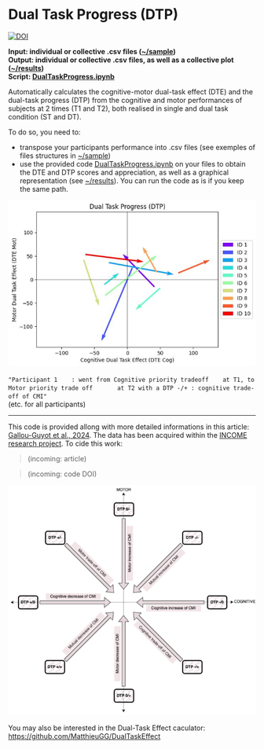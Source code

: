 # Dual Task Progress (DTP)

[![DOI](https://zenodo.org/badge/DOI/10.5281/zenodo.13131779.svg)](https://doi.org/10.5281/zenodo.13131779)

**Input: individual or collective .csv files ([~/sample](https://github.com/MatthieuGG/DualTaskProgress/tree/main/sample))  
Output: individual or collective .csv files, as well as a collective plot ([~/results](https://github.com/MatthieuGG/DualTaskProgress/tree/main/results))  
Script: [DualTaskProgress.ipynb](https://github.com/MatthieuGG/DualTaskProgress/blob/main/DualTaskProgress.ipynb)**  

Automatically calculates the cognitive-motor dual-task effect (DTE) and the dual-task progress (DTP) from the cognitive and motor performances of subjects at 2 times (T1 and T2), both realised in single and dual task condition (ST and DT).  

To do so, you need to:
- transpose your participants performance into .csv files (see exemples of files structures in [~/sample](https://github.com/MatthieuGG/DualTaskProgress/tree/main/sample))
- use the provided code [DualTaskProgress.ipynb](https://github.com/MatthieuGG/DualTaskProgress/blob/main/DualTaskProgress.ipynb) on your files to obtain the DTE and DTP scores and appreciation, as well as a graphical representation (see [~/results](https://github.com/MatthieuGG/DualTaskProgress/tree/main/results)). You can run the code as is if you keep the same path.

![Dual Task Progress Graph](https://github.com/MatthieuGG/DualTaskProgress/blob/main/results/DTP_plot.jpg?raw=true)  

`"Participant 1    : went from Cognitive priority tradeoff    at T1, to Motor priority trade off       at T2 with a DTP -/+ : cognitive trade-off of CMI"`  
(etc. for all participants)  

---
This code is provided allong with more detailed informations in this article: [Gallou-Guyot et al., 2024](). The data has been acquired within the [INCOME research project](https://matthieugg.github.io/income.html).  To cide this work:  
> (incoming: article)  

> (incoming: code DOI) 

![Dual Task Progress](https://github.com/MatthieuGG/DualTaskProgress/blob/main/images/DTP.png?raw=true)

You may also be interested in the Dual-Task Effect caculator: https://github.com/MatthieuGG/DualTaskEffect
